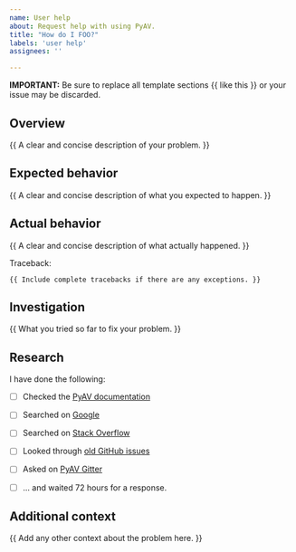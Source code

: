 ```yaml
---
name: User help
about: Request help with using PyAV.
title: "How do I FOO?"
labels: 'user help'
assignees: ''

---
```


**IMPORTANT:** Be sure to replace all template sections {{ like this }} or your issue may be discarded.


## Overview

{{ A clear and concise description of your problem. }}


## Expected behavior

{{ A clear and concise description of what you expected to happen. }}


## Actual behavior

{{ A clear and concise description of what actually happened. }}

Traceback:
```
{{ Include complete tracebacks if there are any exceptions. }}
```


## Investigation

{{ What you tried so far to fix your problem. }}


## Research

I have done the following:

- [ ] Checked the [PyAV documentation](http://docs.mikeboers.com/pyav/stable/)
- [ ] Searched on [Google](https://www.google.com/search?q=pyav+how+do+I+foo)
- [ ] Searched on [Stack Overflow](https://stackoverflow.com/search?q=pyav)
- [ ] Looked through [old GitHub issues](https://github.com/PyAV-Org/PyAV/issues?&q=is%3Aissue)
- [ ] Asked on [PyAV Gitter](https://gitter.im/PyAV-Org)
- [ ] ... and waited 72 hours for a response.


## Additional context

{{ Add any other context about the problem here. }}

